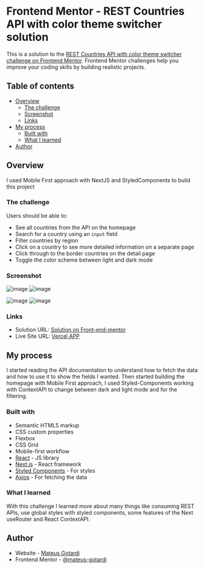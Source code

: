 # Frontend Mentor - REST Countries API with color theme switcher solution

This is a solution to the [REST Countries API with color theme switcher challenge on Frontend Mentor](https://www.frontendmentor.io/challenges/rest-countries-api-with-color-theme-switcher-5cacc469fec04111f7b848ca). Frontend Mentor challenges help you improve your coding skills by building realistic projects. 

## Table of contents

- [Overview](#overview)
  - [The challenge](#the-challenge)
  - [Screenshot](#screenshot)
  - [Links](#links)
- [My process](#my-process)
  - [Built with](#built-with)
  - [What I learned](#what-i-learned)
- [Author](#author)


## Overview
I used Mobile First approach with NextJS and StyledComponents to build this project
### The challenge

Users should be able to:

- See all countries from the API on the homepage
- Search for a country using an `input` field
- Filter countries by region
- Click on a country to see more detailed information on a separate page
- Click through to the border countries on the detail page
- Toggle the color scheme between light and dark mode

### Screenshot
![image](https://user-images.githubusercontent.com/98918812/185683431-92652d7b-4b85-46bc-b702-23919fbe5d07.png)
![image](https://user-images.githubusercontent.com/98918812/185684275-681a879e-502f-494d-abde-091ed628750b.png)


![image](https://user-images.githubusercontent.com/98918812/185683515-62c1c273-4e6b-4a36-8d90-836cdfb07d5b.png)
![image](https://user-images.githubusercontent.com/98918812/185683757-a904cce3-7664-4b78-9ff7-294491ecc6e5.png)



### Links

- Solution URL: [Solution on Front-end-mentor](https://www.frontendmentor.io/solutions/responsive-crountry-list-x4Jk3-BaDo)
- Live Site URL: [Vercel APP](https://countries-of-the-world-two.vercel.app)

## My process
I started reading the API documentation to understand how to fetch the data and how to use it to show the fields I wanted.
Then started building the homepage with Mobile First approach, I used Styled-Components working with ContextAPI to change between dark and light mode and for the filtering.
### Built with

- Semantic HTML5 markup
- CSS custom properties
- Flexbox
- CSS Grid
- Mobile-first workflow
- [React](https://reactjs.org/) - JS library
- [Next.js](https://nextjs.org/) - React framework
- [Styled Components](https://styled-components.com/) - For styles
- [Axios](https://axios-http.com/ptbr/docs/intro) - For fetching the data

### What I learned
With this challenge I learned more about many things like consuming REST APIs, use global styles with styled components, some features of the Next useRouter and React ContextAPI.

## Author

- Website - [Mateus Gotardi](https://mateusgotardi.vercel.app)
- Frontend Mentor - [@mateus-gotardi](https://www.frontendmentor.io/profile/mateus-gotardi)
